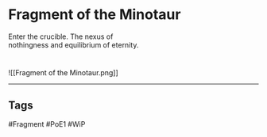 # Fragment of the Minotaur
Enter the crucible. The nexus of  
nothingness and equilibrium of eternity.

#
![[Fragment of the Minotaur.png]]

---
## Tags
#Fragment
#PoE1 
#WiP 
